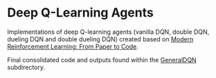 # Deep Q-Learning Agents
Implementations of deep Q-learning agents (vanilla DQN, double DQN, dueling DQN and double dueling DQN) created based on <a href=https://www.udemy.com/course/deep-q-learning-from-paper-to-code/>Modern Reinforcement Learning: From Paper to Code</a>.

Final consolidated code and outputs found within the <a href=https://github.com/AdamJelley/DeepQLearningCourse/tree/master/GeneralDQN>GeneralDQN</a> subdirectory.
